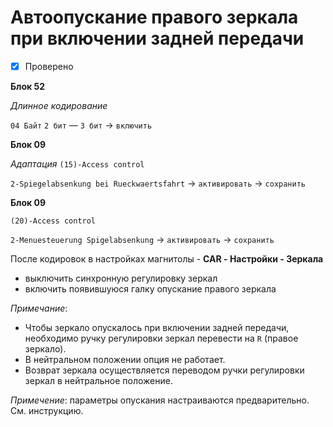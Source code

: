 # Автоопускание правого зеркала при включении задней передачи
- [x] Проверено

**Блок 52**

*Длинное кодирование*

`04 Байт` `2 бит` — `3 бит` -> `включить`

**Блок 09**

*Адаптация*
`(15)-Access control`

`2-Spiegelabsenkung bei Rueckwaertsfahrt` -> `активировать` -> `сохранить`

**Блок 09**

`(20)-Access control`

`2-Menuesteuerung Spigelabsenkung` -> `активировать` -> `сохранить`

После кодировок в настройках магнитолы - **CAR - Настройки - Зеркала**  
- выключить синхронную регулировку зеркал
- включить появившуюся галку опускание правого зеркала

_Примечание_:
* Чтобы зеркало опускалось при включении задней передачи, необходимо ручку регулировки зеркал перевести на `R` (правое зеркало). 
* В нейтральном положении опция не работает. 
* Возврат зеркала осуществляется переводом ручки регулировки зеркал в нейтральное положение.

_Примечение_: параметры опускания настраиваются предварительно. См. инструкцию.
